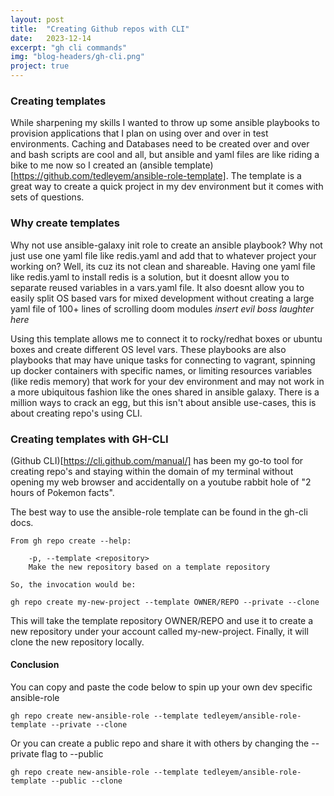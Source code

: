 ```yaml
---
layout: post
title:  "Creating Github repos with CLI"
date:   2023-12-14
excerpt: "gh cli commands"
img: "blog-headers/gh-cli.png"
project: true  
---
```


### Creating templates
While sharpening my skills I wanted to throw up some ansible playbooks to provision applications that I plan on using over and over in test environments. Caching and Databases need to be created over and over and bash scripts are cool and all, but ansible and yaml files are like riding a bike to me now so I created an (ansible template)[https://github.com/tedleyem/ansible-role-template]. The template is a great way to create a quick project in my dev environment but it comes with sets of questions.

### Why create templates
Why not use ansible-galaxy init role <role-name> to create an ansible playbook? Why not just use one yaml file like redis.yaml and add that to whatever project your working on? Well, its cuz its not clean and shareable. Having one yaml file like redis.yaml to install redis is a solution, but it doesnt allow you to separate reused variables in a vars.yaml file. It also doesnt allow you to easily split OS based vars for mixed development without creating a large yaml file of 100+ lines of scrolling doom modules *insert evil boss laughter here*

Using this template allows me to connect it to rocky/redhat boxes or ubuntu boxes and create different OS level vars. These playbooks are also playbooks that may have unique tasks for connecting to vagrant, spinning up docker containers with specific names, or limiting resources variables (like redis memory) that work for your dev environment and may not work in a more ubiquitous fashion like the ones shared in ansible galaxy.
There is a million ways to crack an egg, but this isn't about ansible use-cases, this is about creating repo's using CLI.

### Creating templates with GH-CLI
(Github CLI)[https://cli.github.com/manual/] has been my go-to tool
for creating repo's and staying within the domain of my terminal without opening my web browser and accidentally on a youtube rabbit hole of "2 hours of Pokemon facts".

The best way to use the ansible-role template can be found in the gh-cli
docs.

```
From gh repo create --help:

    -p, --template <repository>
    Make the new repository based on a template repository

So, the invocation would be:

gh repo create my-new-project --template OWNER/REPO --private --clone

```
This will take the template repository OWNER/REPO and use it to create a new repository under your account called my-new-project. Finally, it will clone the new repository locally.


#### Conclusion
You can copy and paste the code below to spin up your own dev specific ansible-role

```
gh repo create new-ansible-role --template tedleyem/ansible-role-template --private --clone
```


Or you can create a public repo and share it with others by changing the --private flag to --public

```
gh repo create new-ansible-role --template tedleyem/ansible-role-template --public --clone
```
